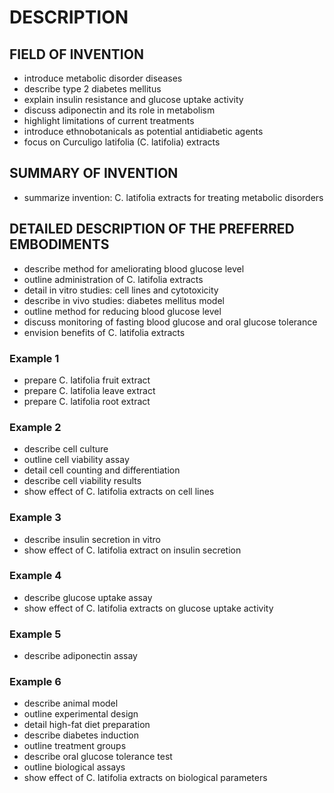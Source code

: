 # DESCRIPTION

## FIELD OF INVENTION

- introduce metabolic disorder diseases
- describe type 2 diabetes mellitus
- explain insulin resistance and glucose uptake activity
- discuss adiponectin and its role in metabolism
- highlight limitations of current treatments
- introduce ethnobotanicals as potential antidiabetic agents
- focus on Curculigo latifolia (C. latifolia) extracts

## SUMMARY OF INVENTION

- summarize invention: C. latifolia extracts for treating metabolic disorders

## DETAILED DESCRIPTION OF THE PREFERRED EMBODIMENTS

- describe method for ameliorating blood glucose level
- outline administration of C. latifolia extracts
- detail in vitro studies: cell lines and cytotoxicity
- describe in vivo studies: diabetes mellitus model
- outline method for reducing blood glucose level
- discuss monitoring of fasting blood glucose and oral glucose tolerance
- envision benefits of C. latifolia extracts

### Example 1

- prepare C. latifolia fruit extract
- prepare C. latifolia leave extract
- prepare C. latifolia root extract

### Example 2

- describe cell culture
- outline cell viability assay
- detail cell counting and differentiation
- describe cell viability results
- show effect of C. latifolia extracts on cell lines

### Example 3

- describe insulin secretion in vitro
- show effect of C. latifolia extract on insulin secretion

### Example 4

- describe glucose uptake assay
- show effect of C. latifolia extracts on glucose uptake activity

### Example 5

- describe adiponectin assay

### Example 6

- describe animal model
- outline experimental design
- detail high-fat diet preparation
- describe diabetes induction
- outline treatment groups
- describe oral glucose tolerance test
- outline biological assays
- show effect of C. latifolia extracts on biological parameters

